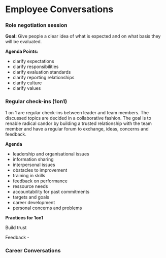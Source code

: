 # Employee Conversations

### Role negotiation session

**Goal:** Give people a clear idea of what is expected and on what basis they will be evaluated.

**Agenda Points:**

* clarify expectations 
* clarify responsibilities
* clarify evaluation standards
* clarify reporting relationships
* clarify culture
* clarify values 

### Regular check-ins (1on1)

1 on 1 are regular check-ins between leader and team members. The discussed topics are decided in a collaborative fashion. 
The goal is to renable radical candor by building a trusted relationship with the team member and have a regular forum to exchange, ideas, concerns and feedback. 

**Agenda**

* leadership and organisational issues
* information sharing
* interpersonal issues
* obstacles to improvement
* training in skills
* feedback on performance
* ressource needs
* accountability for past commitments
* targets and goals
* career development
* personal concerns and problems

**Practices for 1on1**

Build trust



Feedback - 

### Career Conversations
